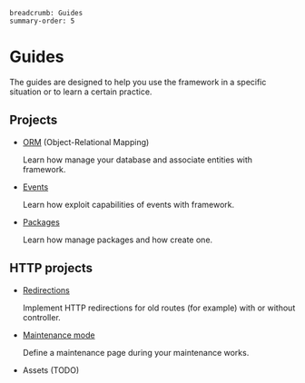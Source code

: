 ```index
breadcrumb: Guides
summary-order: 5
```

# Guides

The guides are designed to help you use the framework in a specific situation or to learn a certain practice.

## Projects

- [ORM](./guides/orm.md) (Object-Relational Mapping)

  Learn how manage your database and associate entities with framework.

- [Events](./guides/events.md)

  Learn how exploit capabilities of events with framework.

- [Packages](./guides/packages.md)

  Learn how manage packages and how create one.

## HTTP projects

- [Redirections](./guides/redirections.md)

  Implement HTTP redirections for old routes (for example) with or without controller.

- [Maintenance mode](./guides/maintenance.md)

  Define a maintenance page during your maintenance works.

- Assets (TODO)